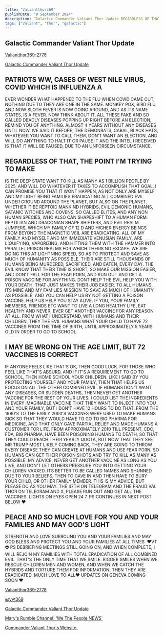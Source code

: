 ```yaml
---
title: "Valiantthor369"
publishDate: "9 September 2024"
description: “Galactic Commander Valiant Thor Update REGARDLESS OF THAT, THE POINT I'M TRYING TO MAKE"
tags: ["Valiant", "Thor", "galactic"]
---
```

## Galactic Commander Valiant Thor Update

[Valiantthor369-2778](https://t.me/vvt369/2778)

[Galactic Commander Valiant Thor Update](https://www.rumormillnews.com/cgi-bin/forum.cgi?read=245877)

## PATRIOTS WW, CASES OF WEST NILE VIRUS, COVID WHICH IS INFLUENZA A

EVER WONDER WHAT HAPPENED TO THE FLU WHEN COVID CAME OUT, NOTHING DUE TO THEY ARE ONE IN THE SAME. MONKEY POX, BIRD FLU, AND NOW SLOTH FEVER IS NOW GOING AROUND, AND AS ITS NAME STATES, IS A FEVER. NOW THINK ABOUT IT, ALL THESE FAKE AND SO CALLED DEADLY DISEASES POPPING UP RIGHT BEFORE AN ELECTION, REMIND YOU OF ANYTHING. ALMOST 4 YEARS WITHOUT ANY DISEASES UNTIL NOW. IVE SAID IT BEFORE, THE DEMONRATS, CABAL, BLACK HATS, WHATEVER YOU WANT TO CALL THEM, DON'T WANT AN ELECTION, AND WILL DO ANYTHING TO HALT IT OR PAUSE IT AND THE INTEL I RECEIVED IS THAT IT WILL BE PAUSED, DUE TO AN UNFORSEEN CIRCUMSTANCE.

## REGARDLESS OF THAT, THE POINT I'M TRYING TO MAKE

IS THE DEEP STATE WANT TO KILL AS MANY AS 1 BILLION PEOPLE BY 2025, AND WILL DO WHATEVER IT TAKES TO ACCOMPLISH THAT GOAL. I CAN PROMISE YOU THAT IT WONT HAPPEN, AS NOT ONLY ARE MYSELF AND MY LIGHT BEING FAMILIES ERADICATING ALL COMBINED EVIL UNDER GROUND AROUND THE PLANET, BUT ALSO ON THE PLANET, WHETHER IT BE REPTOID MANKIND HYBRIDS, EVIL DEMONIC HUMANS, SATANIC WITCHES AND COVENS, SO CALLED ELITES, AND ANY NON HUMAN SPECIES, WHO ALSO CAN SHAPESHIFT TO A HUMAN FORM. REPTILIAN AND DRACONIAN SHAPE SHIFTERS, AND EVIL REALM JUMPERS, WHICH MY FAMILY OF 12 D AND HIGHER ENERGY BEINGS FROM BEYOND THE MAGNETIC VEIL ARE ERADICATING. ALL OF MY FAMILY AND MYSELF AND MY IMMEDIATE VENUSIAN FAMILY, ARE LIQUIFYING, VAPORIZING, AND  HITTING THEM WITH THE HAMMER INTO PARALLEL PRISON REALMS FOR WHICH THEIRS NO ESCAPE. WE ARE DOING THIS AT LIGHTNING SPEED, SO AS TO PROTECT AND SAVE AS MUCH OF HUMANITY AS POSSIBLE. THEIR ARE STILL THOUSANDS OF HUMANS BEING MURDERED, SACRIFICED, AND EATEN, EVERY DAY. THE EVIL KNOW THAT THEIR TIME IS SHORT, SO MAKE OUR MISSION EASIER, AND DON'T FALL FOR THE FEAR PORN, AND RUN OUT AND GET A POISON VACCINE FOR ANYTHING. DONT HELP THE EVIL HELP YOU WITH YOUR DEATH, THAT JUST MAKES THEIR JOB EASIER. TO ALL HUMANS, ITS MINE AND MY FAMILIES MISSION TO SAVE AS MUCH OF HUMANITY AS POSSIBLE, AND YOU CAN HELP US BY NOT GETTING A POISON VACCINE. HELP US HELP YOU STAY ALIVE. IF YOU, YOUR FAMILY MEMBERS, FRIENDS ETC WANT TO LIVE A LONG HEALTHY LIFE, EAT HEALTHY AND NEVER, EVER GET ANOTHER VACCINE FOR ANY REASON AT ALL. FROM WHAT I UNDERSTAND, WITH HUMANS AND THEIR CHILDREN, THEY THE EVIL HUMANS WHAT YOUR CHILD TO HAVE 72 VACCINES FROM THE TIME OF BIRTH, UNTIL APPROXIMATELY 5 YEARS OLD IN ORDER TO GO TO SCHOOL.

## I MAY BE WRONG ON THE AGE LIMIT, BUT 72 VACCINES IS CORRECT

IF ANYONE FEELS LIKE THAT'S OK, THEN GOOD LUCK. FOR THOSE WHO FEEL LIKE THAT'S ABSURD, AND IF IT'S A REQUIREMENT TO GO TO SCHOOL, THEN HOME SCHOOL YOUR CHILDREN. LIKE I SAID BY YOU PROTECTING YOURSELF AND YOUR FAMILY, THEN THAT HELPS US FOCUS ON ALL THE OTHER COMBINED EVIL. IF HUMANS DON'T WANT ANY DISEASES, OR SUDDEN DEATHS, THEN NEVER GET ANOTHER VACCINE FOR THE REST OF YOUR LIVES. I COULD LIST THE INGREDIENTS IN EVERY IMAGINABLE VACCINE THAT THEY WANT TO INJECT INTO YOU AND YOUR FAMILY, BUT I DON'T HAVE 12 HOURS TO DO THAT. FROM THE 1980'S TO THE EARLY 2000'S VACCINES WERE USED TO MAKE HUMANS SICK SO THAT THEY WOULD HAVE TO GO TO BIG PHARMA FOR MEDICINE, AND THAT ONLY GAVE PARTIAL RELIEF AND MADE HUMANS A CUSTOMER FOR LIFE. FROM APPROXIMATELY 2010 TILL PRESENT, CDC, FDA, BIG PHARMA, HAVE BEEN POISONING HUMANS TO DEATH, SO THAT THEY COULD REACH THEIR YEARLY QUOTA, BUT NOW THAT THEY SEE MR TRUMP MOST LIKELY COMING BACK, THEY ARE GOING TO THROW EVERY DISEASE THEY CAN CREATE AT HUMANS AND USE FEAR PORN, SO HUMANS CAN GET THEIR POISON SHOTS AND TRY TO KILL AS MANY AS POSSIBLE. MY ADVICE, NEVER GET ANOTHER VACCINE AS LONG AS YOU LIVE, AND DON'T LET OTHERS PRESSURE YOU INTO GETTING YOUR CHILDREN VAXXED. ITS BETTER TO BE CALLED NAMES AND SHUNNED DUE TO YOUR BELIEFS, THEN TO CAVE IN AND THEN HAVE TO BURY YOUR CHILD, OR OTHER FAMILY MEMBER. THIS IS MY ADVICE, BUT PLEASE DO AS YOU MAY. THE 47TH ON TELEGRAM AND THE FRAUD VAL THOR ON TELEGRAM AND X, PLEASE RUN OUT AND GET ALL THE VACCINES. LIGHTS ON EYES OPEN 24 7. PS CONTINUES IN NEXT POST BELOW ❤️

## PEACE AND SO MUCH LOVE FOR YOU AND YOUR FAMILIES AND MAY GOD'S LIGHT

STRENGTH AND LOVE SURROUND YOU AND YOUR FAMILIES AND MAY GOD BLESS AND PROTECT YOU AND YOUR FAMILIES AT ALL TIMES. ❤️VT 👽 PS DEBRIEFING MEETINGS STILL GOING ON, AND WHEN COMPLETE, I WILL REJOIN MY FAMILIES WITH TOTAL ERADICATION OF ALL COMBINED EVIL. THAT'S THE ONLY TIME THAT WE SMILE. BIGGER SMILES WHEN WE RESCUE CHILDREN MEN AND WOMEN, AND WHEN WE CATCH THE HYBRIDS AND TORTURE THEM FOR INFORMATION, THEN THEY ARE ERADICATED. MUCH LOVE TO ALL❤️ UPDATES ON GENEVA COMING SOON ❤️

[Valiantthor369-2778](https://t.me/vvt369/2778)

[@vvt369](https://t.me/vvt369)

[Galactic Commander Valiant Thor Update](https://www.rumormillnews.com/cgi-bin/forum.cgi?read=245877)

[Mary's Rumble Channel: 'We The People NEWS'](https://rumble.com/c/Mary)

[Commander Valiant Thor's Website:](https://ufos-disclosure.blogspot.com/p/valiant-thor.html)
